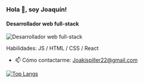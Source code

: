 ### Hola 👋, soy Joaquín!
#### Desarrollador web full-stack
![Desarrollador web full-stack](https://images.vexels.com/media/users/3/157204/isolated/lists/32098c9923436f09712af14f542411bb-icono-de-escritorio-de-computadora-en-blanco-y-negro.png)


Habilidades: JS / HTML / CSS / React

- 📫 Cómo contactarme: Joakispiller22@gmail.com 



[![Top Langs](https://github-readme-stats.vercel.app/api/top-langs/?username=Joakispiller)](https://github.com/anuraghazra/github-readme-stats)





